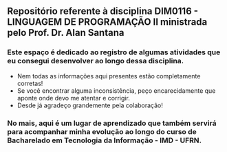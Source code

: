 ## Repositório referente à disciplina DIM0116 - LINGUAGEM DE PROGRAMAÇÃO II ministrada pelo Prof. Dr. Alan Santana

### Este espaço é dedicado ao registro de algumas atividades que eu consegui desenvolver ao longo dessa disciplina.

* Nem todas as informações aqui presentes estão completamente corretas!
* Se você encontrar alguma inconsistência, peço encarecidamente que aponte onde devo me atentar e corrigir.
* Desde já agradeço grandemente pela colaboração!

### No mais, aqui é um lugar de aprendizado que também servirá para acompanhar minha evolução ao longo do curso de Bacharelado em Tecnologia da Informação - IMD - UFRN.
